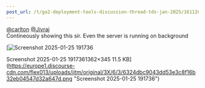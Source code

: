 ```yaml
---
post_url: /t/ga2-deployment-tools-discussion-thread-tds-jan-2025/161120/87
---
```

[@carlton](/u/carlton) [@Jivraj](/u/jivraj)  
Contineously showing this sir. Even the server is running on background  

[![Screenshot 2025-01-25 191736](https://europe1.discourse-cdn.com/flex013/uploads/iitm/original/3X/6/3/6324dbc9043dd53e3c8f16b32eb04547d32a647d.png)

Screenshot 2025-01-25 1917361362×345 11.5 KB](https://europe1.discourse-cdn.com/flex013/uploads/iitm/original/3X/6/3/6324dbc9043dd53e3c8f16b32eb04547d32a647d.png "Screenshot 2025-01-25 191736")